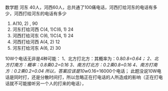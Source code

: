 数学题 河东 40人，河西60人，总共通了100痛电话，河西打给河东的电话有多少，河西打给河东的电话有多少

   1. A(10, 2) , 90
   2. 河东打给河西 C(4, 1)C(6, 1) 24
   3. 河西打给河东 C(6, 1)C(4, 1) 24
   4. 河西打给河西 A(4, 2) 12
   5. 河东打给河东 A(6, 2) 30

10W个电话无非是4种可能：
1、北方打北方：其概率为：0.8*0.8=0.64；
2、北方打南方：概率：0.8乘0.2=0.16
3、南方打北方：0.2乘0.8=0.16
4、南方打南方：0.2乘0.2=0.04
所以，答案应该是10w*0.16=16000个电话；
此题没说10W电话是同时打，还是分散时间打，所以忽略正在打电话的人所造成的影响（正在打电话就不可能接听另一个人的打来的电话），
